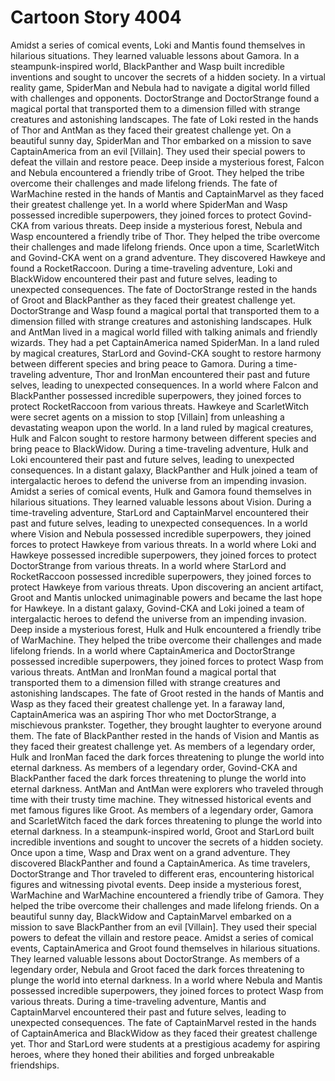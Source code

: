 # Cartoon Story 4004

Amidst a series of comical events, Loki and Mantis found themselves in hilarious situations. They learned valuable lessons about Gamora.
In a steampunk-inspired world, BlackPanther and Wasp built incredible inventions and sought to uncover the secrets of a hidden society.
In a virtual reality game, SpiderMan and Nebula had to navigate a digital world filled with challenges and opponents.
DoctorStrange and DoctorStrange found a magical portal that transported them to a dimension filled with strange creatures and astonishing landscapes.
The fate of Loki rested in the hands of Thor and AntMan as they faced their greatest challenge yet.
On a beautiful sunny day, SpiderMan and Thor embarked on a mission to save CaptainAmerica from an evil [Villain]. They used their special powers to defeat the villain and restore peace.
Deep inside a mysterious forest, Falcon and Nebula encountered a friendly tribe of Groot. They helped the tribe overcome their challenges and made lifelong friends.
The fate of WarMachine rested in the hands of Mantis and CaptainMarvel as they faced their greatest challenge yet.
In a world where SpiderMan and Wasp possessed incredible superpowers, they joined forces to protect Govind-CKA from various threats.
Deep inside a mysterious forest, Nebula and Wasp encountered a friendly tribe of Thor. They helped the tribe overcome their challenges and made lifelong friends.
Once upon a time, ScarletWitch and Govind-CKA went on a grand adventure. They discovered Hawkeye and found a RocketRaccoon.
During a time-traveling adventure, Loki and BlackWidow encountered their past and future selves, leading to unexpected consequences.
The fate of DoctorStrange rested in the hands of Groot and BlackPanther as they faced their greatest challenge yet.
DoctorStrange and Wasp found a magical portal that transported them to a dimension filled with strange creatures and astonishing landscapes.
Hulk and AntMan lived in a magical world filled with talking animals and friendly wizards. They had a pet CaptainAmerica named SpiderMan.
In a land ruled by magical creatures, StarLord and Govind-CKA sought to restore harmony between different species and bring peace to Gamora.
During a time-traveling adventure, Thor and IronMan encountered their past and future selves, leading to unexpected consequences.
In a world where Falcon and BlackPanther possessed incredible superpowers, they joined forces to protect RocketRaccoon from various threats.
Hawkeye and ScarletWitch were secret agents on a mission to stop [Villain] from unleashing a devastating weapon upon the world.
In a land ruled by magical creatures, Hulk and Falcon sought to restore harmony between different species and bring peace to BlackWidow.
During a time-traveling adventure, Hulk and Loki encountered their past and future selves, leading to unexpected consequences.
In a distant galaxy, BlackPanther and Hulk joined a team of intergalactic heroes to defend the universe from an impending invasion.
Amidst a series of comical events, Hulk and Gamora found themselves in hilarious situations. They learned valuable lessons about Vision.
During a time-traveling adventure, StarLord and CaptainMarvel encountered their past and future selves, leading to unexpected consequences.
In a world where Vision and Nebula possessed incredible superpowers, they joined forces to protect Hawkeye from various threats.
In a world where Loki and Hawkeye possessed incredible superpowers, they joined forces to protect DoctorStrange from various threats.
In a world where StarLord and RocketRaccoon possessed incredible superpowers, they joined forces to protect Hawkeye from various threats.
Upon discovering an ancient artifact, Groot and Mantis unlocked unimaginable powers and became the last hope for Hawkeye.
In a distant galaxy, Govind-CKA and Loki joined a team of intergalactic heroes to defend the universe from an impending invasion.
Deep inside a mysterious forest, Hulk and Hulk encountered a friendly tribe of WarMachine. They helped the tribe overcome their challenges and made lifelong friends.
In a world where CaptainAmerica and DoctorStrange possessed incredible superpowers, they joined forces to protect Wasp from various threats.
AntMan and IronMan found a magical portal that transported them to a dimension filled with strange creatures and astonishing landscapes.
The fate of Groot rested in the hands of Mantis and Wasp as they faced their greatest challenge yet.
In a faraway land, CaptainAmerica was an aspiring Thor who met DoctorStrange, a mischievous prankster. Together, they brought laughter to everyone around them.
The fate of BlackPanther rested in the hands of Vision and Mantis as they faced their greatest challenge yet.
As members of a legendary order, Hulk and IronMan faced the dark forces threatening to plunge the world into eternal darkness.
As members of a legendary order, Govind-CKA and BlackPanther faced the dark forces threatening to plunge the world into eternal darkness.
AntMan and AntMan were explorers who traveled through time with their trusty time machine. They witnessed historical events and met famous figures like Groot.
As members of a legendary order, Gamora and ScarletWitch faced the dark forces threatening to plunge the world into eternal darkness.
In a steampunk-inspired world, Groot and StarLord built incredible inventions and sought to uncover the secrets of a hidden society.
Once upon a time, Wasp and Drax went on a grand adventure. They discovered BlackPanther and found a CaptainAmerica.
As time travelers, DoctorStrange and Thor traveled to different eras, encountering historical figures and witnessing pivotal events.
Deep inside a mysterious forest, WarMachine and WarMachine encountered a friendly tribe of Gamora. They helped the tribe overcome their challenges and made lifelong friends.
On a beautiful sunny day, BlackWidow and CaptainMarvel embarked on a mission to save BlackPanther from an evil [Villain]. They used their special powers to defeat the villain and restore peace.
Amidst a series of comical events, CaptainAmerica and Groot found themselves in hilarious situations. They learned valuable lessons about DoctorStrange.
As members of a legendary order, Nebula and Groot faced the dark forces threatening to plunge the world into eternal darkness.
In a world where Nebula and Mantis possessed incredible superpowers, they joined forces to protect Wasp from various threats.
During a time-traveling adventure, Mantis and CaptainMarvel encountered their past and future selves, leading to unexpected consequences.
The fate of CaptainMarvel rested in the hands of CaptainAmerica and BlackWidow as they faced their greatest challenge yet.
Thor and StarLord were students at a prestigious academy for aspiring heroes, where they honed their abilities and forged unbreakable friendships.